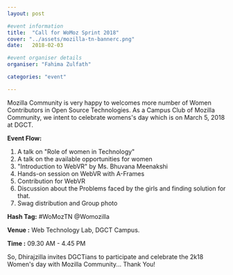 ```yaml
---
layout: post

#event information
title:  "Call for WoMoz Sprint 2018"
cover: "../assets/mozilla-tn-bannerc.png"
date:   2018-02-03

#event organiser details
organiser: "Fahima Zulfath"

categories: "event"

---
```


Mozilla Community is very happy to welcomes more number of Women Contributors in Open Source Technologies. As a Campus Club of Mozilla Community, we intent to celebrate womens's day which is on March 5, 2018 at DGCT. 

**Event Flow:**
1. A talk on "Role of women in Technology"
2. A talk on the available opportunities for women
3. "Introduction to WebVR" by Ms. Bhuvana Meenakshi
4. Hands-on session on WebVR with A-Frames
5. Contribution for WebVR
6. Discussion about the Problems faced by the girls and finding solution for that.
7. Swag distribution and Group photo

**Hash Tag:** #WoMozTN @Womozilla

**Venue	  :** Web Technology Lab, DGCT Campus.

**Time    :** 09.30 AM - 4.45 PM

So, Dhirajzilla invites DGCTians to participate and celebrate the 2k18 Women's day with Mozilla Community...
Thank You!

